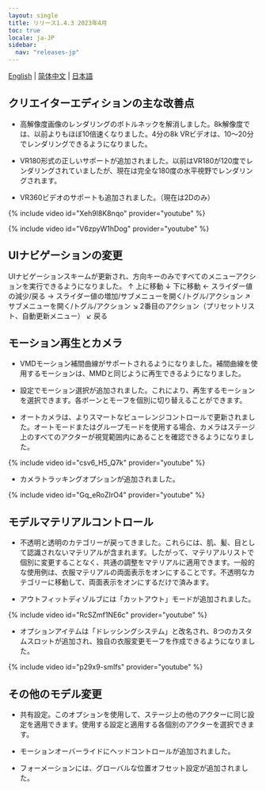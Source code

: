 ```yaml
---
layout: single
title: リリース1.4.3 2023年4月
toc: true
locale: ja-JP
sidebar:
  nav: "releases-jp"
---
```

[English](/dancexr/releases/1.4.3) | [简体中文](/zh/dancexr/releases/1.4.3) | [日本語](/jp/dancexr/releases/1.4.3)


## クリエイターエディションの主な改善点

* 高解像度画像のレンダリングのボトルネックを解消しました。8k解像度では、以前よりもほぼ10倍速くなりました。4分の8k VRビデオは、10〜20分でレンダリングできるようになりました。

* VR180形式の正しいサポートが追加されました。以前はVR180が120度でレンダリングされていましたが、現在は完全な180度の水平視野でレンダリングされます。

* VR360ビデオのサポートも追加されました。（現在は2Dのみ）

{% include video id="Xeh9l8K8nqo" provider="youtube" %}

{% include video id="V6zpyW1hDog" provider="youtube" %}


## UIナビゲーションの変更

UIナビゲーションスキームが更新され、方向キーのみですべてのメニューアクションを実行できるようになりました。
↑ 上に移動
↓ 下に移動
← スライダー値の減少/戻る
→ スライダー値の増加/サブメニューを開く/トグル/アクション
↗ サブメニューを開く/トグル/アクション
↘ 2番目のアクション（プリセットリスト、自動更新メニュー）
↙ 戻る


## モーション再生とカメラ

* VMDモーション補間曲線がサポートされるようになりました。補間曲線を使用するモーションは、MMDと同じように再生できるようになりました。

* 設定でモーション選択が追加されました。これにより、再生するモーションを選択できます。各ボーンとモーフを個別に切り替えることができます。

* オートカメラは、よりスマートなビューレンジコントロールで更新されました。オートモードまたはグループモードを使用する場合、カメラはステージ上のすべてのアクターが視覚範囲内にあることを確認できるようになりました。

{% include video id="csv6_H5_Q7k" provider="youtube" %}

* カメラトラッキングオプションが追加されました。

{% include video id="Gq_eRoZIrO4" provider="youtube" %}


## モデルマテリアルコントロール

* 不透明と透明のカテゴリーが戻ってきました。これらには、肌、髪、目として認識されないマテリアルが含まれます。したがって、マテリアルリストで個別に変更することなく、共通の調整をマテリアルに適用できます。一般的な使用例は、衣服マテリアルの両面表示をオンにすることです。不透明なカテゴリーに移動して、両面表示をオンにするだけで済みます。

* アウトフィットディゾルブには「カットアウト」モードが追加されました。

{% include video id="RcSZmf1NE6c" provider="youtube" %}

* オプションアイテムは「ドレッシングシステム」と改名され、8つのカスタムスロットが追加され、独自の衣服変更モーフを作成できるようになりました。

{% include video id="p29x9-smIfs" provider="youtube" %}


## その他のモデル変更

* 共有設定。このオプションを使用して、ステージ上の他のアクターに同じ設定を適用できます。使用する設定と適用する各個別のアクターを選択できます。

* モーションオーバーライドにヘッドコントロールが追加されました。

* フォーメーションには、グローバルな位置オフセット設定が追加されました。